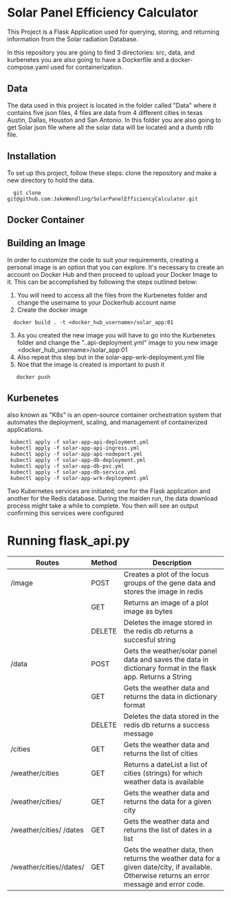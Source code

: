 # Solar Panel Efficiency Calculator 
 
 
This Project is a Flask Application used for querying, storing, and returning information from the Solar radiation Database. 

In this repository you are going to find 3 directories: src, data, and kurbenetes
you are also going to have a Dockerfile and a docker-compose.yaml used for containerization.

## Data
The data used in this project is located in the folder called "Data" where it contains five json files, 4 files are data from 4 different cities in texas Austin, Dallas, Houston and San Antonio. In this folder you are also going to get Solar json file where all the solar data will be located and a dumb rdb file.

## Installation
To set up this project, follow these steps: clone the repository and make a new directory to hold the data.

```
  git clone git@github.com:JakeWendling/SolarPanelEfficiencyCalculator.git
```
## Docker Container 

## Building an Image 
In order to customize the code to suit your requirements, creating a personal image is an option that you can explore. It's necessary to create an account on Docker Hub and then proceed to upload your Docker Image to it. This can be accomplished by following the steps outlined below:
 
 1. You will need to access all the files from the Kurbenetes folder and change the username to your Dockerhub account name
 2. Create the docker image 
 ```
   docker build . -t <docker_hub_username>/solar_app:01
 ```
 3. As you created the new image you will have to go into the Kurbenetes folder and change the "..api-deployment.yml" image to you new image <docker_hub_username>/solar_app:01
 4. Also repeat this step but in the solar-app-wrk-deployment.yml file 
 5. Noe that the image is created is important to push it 
 ```
    docker push
 ```
 
 ## Kurbenetes
 also known as "K8s" is an open-source container orchestration system that automates the deployment, scaling, and management of containerized applications.

 ```
  kubectl apply -f solar-app-api-deployment.yml
  kubectl apply -f solar-app-api-ingress.yml
  kubectl apply -f solar-app-api-nodeport.yml
  kubectl apply -f solar-app-db-deployment.yml
  kubectl apply -f solar-app-db-pvc.yml
  kubectl apply -f solar-app-db-service.yml
  kubectl apply -f solar-app-wrk-deployment.yml
 ```
Two Kubernetes services are initiated; one for the Flask application and another for the Redis database. During the maiden run, the data download process might take a while to complete. You then will see an output confirming this services were configured 



# Running flask_api.py

| Routes| Method| Description|
|-------| -------  |-----------|
|/image | POST | Creates a plot of the locus groups of the gene data and stores the image in redis|
|       |  GET | Returns an image of a plot image as bytes   |
|       |  DELETE | Deletes the image stored in the redis db returns a succesful string  |
| /data | POST |  Gets the weather/solar panel data and saves the data in dictionary format in the flask app. Returns a String 
|       |  GET |  Gets the weather data and returns the data in dictionary format |
|       |  DELETE |  Deletes the data stored in the redis db returns a success message |
| /cities |  GET |  Gets the weather data and returns the list of cities |
| /weather/cities  |  GET |  Returns a dateList a list of cities (strings) for which weather data is available |
| /weather/cities/ <city>  |  GET |  Gets the weather data and returns the data for a given city |
| /weather/cities/ <city> /dates  |  GET |  Gets the weather data and returns the list of dates in a list |
| /weather/cities/<city>/dates/<date>    |  GET |   Gets the weather data, then returns the weather data for a given date/city, if available. Otherwise returns an error message and error code. |





